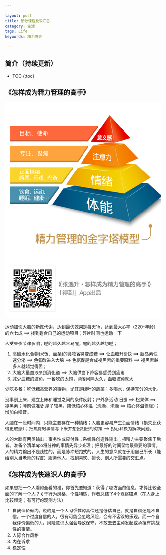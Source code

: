 ```yaml
---

layout: post
title: 部分课程比较汇总
category: 生活
tags: Life
keywords: 精力管理

---
```


## 简介（持续更新）

* TOC
{:toc}

## 《怎样成为精力管理的高手》

![](/public/upload/life/energy_management.png)

运动加快大脑的新陈代谢，达到最优效果是每天1h，达到最大心率（220-年龄）的六七成 ==> 找到适合自己的运动项目；碎片时间也运动一下

人受昼夜节律影响；睡的越久越容易醒，醒的越久越想睡；
1. 高碳水化合物(米饭、面条)的食物容易变成糖 ==> 让血糖升高快 ==> 胰岛素快速分泌 ==> 色氨酸进入大脑 ==> 色氨酸是合成褪黑素的重要原料 ==> 褪黑素越多人就越觉得困；
2. 大脑大量血液来到消化道 ==> 大脑供血下降容易感受到疲惫
3. 减少血糖的波动，一餐吃的太饱，两餐间隔太久，血糖波动就大

少吃多餐；吃低糖高营养的事物，尤其是绿叶的蔬菜；多喝水，保持充分的水化。

没事别上床，建立上床和睡觉之间的条件反射；户外多活动 日照 ==> 松果体 ==> 褪黑素；睡前做准备 屋子较黑，降低核心体温（洗澡、泡澡 ==> 核心体温骤降）；增加白噪音。

人脑在一段时间内，只能主要存在一种情绪；人脑更容易产生负面情绪（损失比获得更敏感）；把焦虑的事情写下来并想出相应的对策 ==> 担心转换为解决问题。

人的大脑有两类输出：事务性或应付性；系统性创造性输出；把精力主要聚焦于后者。准备个清单app将分神的事情先异步处理；把最好的时间留给最重要的事情。人的精力输出不是线性的，而是脉冲短跑式的。人生的意义就在于用自己所长（能给别人当老师的程度）服务他人，找到喜欢、擅长、别人所需要的交汇点。

## 《怎样成为快速识人的高手》

如果想把一个人看的全看的准，你首先要知道：获得了哪方面的信息，才算比较全面的了解一个人？关于行为风格、个性特质，作者总结了4个观察锚点（在人身上比较恒定；有可行的观测方法）
1. 自我评价倾向，说的是一个人习惯性的高估还是低估自己，就是自信还是不自信。一个过度自信的人，很有可能会忽略风险，会有不客观的乐观。而一个自我评价偏低的人，风险意识太强会导致保守，不敢去去主动发起或承担有挑战性的事情。
2. 人际合作风格
3. 内在诉求
4. 稳定性